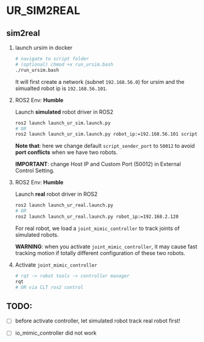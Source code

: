 # UR_SIM2REAL

## sim2real

1. launch ursim in docker

   ```bash
   # navigate to script folder
   # (optional) chmod +x run_ursim.bash
   ./run_ursim.bash
   ```

   It will first create a network (subnet `192.168.56.0`) for ursim and the simualted robot ip is `192.168.56.101`.

2. ROS2 Env: **Humble**

   Launch **simulated** robot driver in ROS2

   ```bash
   ros2 launch launch_ur_sim.launch.py
   # OR
   ros2 launch launch_ur_sim.launch.py robot_ip:=192.168.56.101 script_sender_port:=50012
   ```

   **Note that**: here we change default `script_sender_port` to `50012` to avoid **port conflicts** when we have two robots.

   **IMPORTANT**: change Host IP and Custom Port (50012) in External Control Setting.

3. ROS2 Env: **Humble**

   Launch **real** robot driver in ROS2

   ```bash
   ros2 launch launch_ur_real.launch.py
   # OR
   ros2 launch launch_ur_real.launch.py robot_ip:=192.168.2.120
   ```

   For real robot, we load a `joint_mimic_controller` to track joints of simulated robots. 

   **WARNING**: when you activate `joint_mimic_controller`, it may cause fast tracking motion if totally different configuration of these two robots.

4. Activate `joint_mimic_controller` 

   ```bash
   # rqt -> robot tools -> controller manager
   rqt
   # OR via CLT ros2 control
   ```

## TODO:

- [ ]  before activate controller, let simulated robot track real robot first!
- [ ]  io_mimic_controller did not work
   
